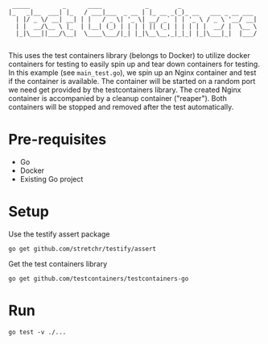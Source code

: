 ```
 _____         _      ____            _        _                     
|_   _|__  ___| |_   / ___|___  _ __ | |_ __ _(_)_ __   ___ _ __ ___ 
  | |/ _ \/ __| __| | |   / _ \| '_ \| __/ _` | | '_ \ / _ \ '__/ __|
  | |  __/\__ \ |_  | |__| (_) | | | | || (_| | | | | |  __/ |  \__ \
  |_|\___||___/\__|  \____\___/|_| |_|\__\__,_|_|_| |_|\___|_|  |___/
                                                                     
```

This uses the test containers library (belongs to Docker) to utilize docker
containers for testing to easily spin up and tear down containers for testing.
In this example (see `main_test.go`), we spin up an Nginx container and test
if the container is available.
The container will be started on a random port we need get provided by the
testcontainers library.
The created Nginx container is accompanied by a cleanup container ("reaper").
Both containers will be stopped and removed after the test automatically.


# Pre-requisites
- Go
- Docker
- Existing Go project

# Setup
Use the testify assert package
```shell
go get github.com/stretchr/testify/assert
```

Get the test containers library
```shell
go get github.com/testcontainers/testcontainers-go
```

# Run
```shell
go test -v ./...
```
```
